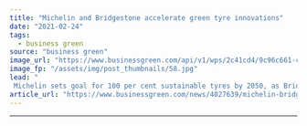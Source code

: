 ```yaml
---
title: "Michelin and Bridgestone accelerate green tyre innovations"
date: "2021-02-24"
tags: 
  - business green
source: "business green"
image_url: "https://www.businessgreen.com/api/v1/wps/2c41cd4/9c96c661-c9ec-4f45-a6a8-c33ffb96101a/1/Vision2-michelin-tyre-185x114.jpg"
image_fp: "/assets/img/post_thumbnails/58.jpg"
lead: "
 Michelin sets goal for 100 per cent sustainable tyres by 2050, as Bridgestone unveils latest ultra-durable tyre product ..."
article_url: "https://www.businessgreen.com/news/4027639/michelin-bridgestone-accelerate-green-tyre-innovations"
---
```


---
